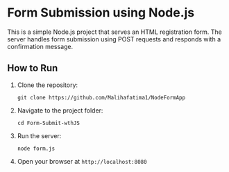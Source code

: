# Form Submission using Node.js

This is a simple Node.js project that serves an HTML registration form. The server handles form submission using POST requests and responds with a confirmation message.

## How to Run

1. Clone the repository:

   `git clone https://github.com/Malihafatima1/NodeFormApp`

2. Navigate to the project folder:

    `cd Form-Submit-wthJS`

3. Run the server:

    `node form.js`

4. Open your browser at `http://localhost:8080`
